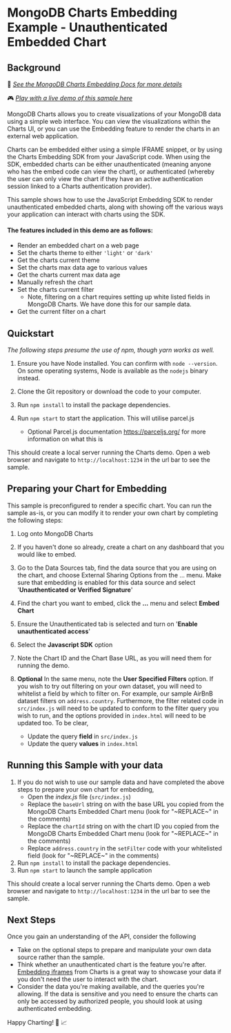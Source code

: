 # MongoDB Charts Embedding Example - Unauthenticated Embedded Chart

## Background

📄 _[See the MongoDB Charts Embedding Docs for more details](https://docs.mongodb.com/charts/saas/embedding-charts/)_

🎮 _[Play with a live demo of this sample here](https://codesandbox.io/s/github/mongodb-js/charts-embed-sdk/tree/master/examples/charts/unauthenticated)_

MongoDB Charts allows you to create visualizations of your MongoDB data using a simple web interface. You can view the visualizations within the Charts UI, or you can use the Embedding feature to render the charts in an external web application.

Charts can be embedded either using a simple IFRAME snippet, or by using the Charts Embedding SDK from your JavaScript code. When using the SDK, embedded charts can be either unauthenticated (meaning anyone who has the embed code can view the chart), or authenticated (whereby the user can only view the chart if they have an active authentication session linked to a Charts authentication provider).

This sample shows how to use the JavaScript Embedding SDK to render unauthenticated embedded charts, along with showing off the various ways your application can interact with charts using the SDK.

#### The features included in this demo are as follows:

- Render an embedded chart on a web page
- Set the charts theme to either `'light'` or `'dark'`
- Get the charts current theme
- Set the charts max data age to various values
- Get the charts current max data age
- Manually refresh the chart
- Set the charts current filter
  - Note, filtering on a chart requires setting up white listed fields in MongoDB Charts. We have done this for our sample data.
- Get the current filter on a chart

## Quickstart

_The following steps presume the use of npm, though yarn works as well._

1. Ensure you have Node installed. You can confirm with `node --version`. On some operating systems, Node is available as the `nodejs` binary instead.

2. Clone the Git repository or download the code to your computer.

3. Run `npm install` to install the package dependencies.

4. Run `npm start` to start the application. This will utilise parcel.js
   - Optional Parcel.js documentation https://parceljs.org/ for more information on what this is

This should create a local server running the Charts demo. Open a web browser and navigate to `http://localhost:1234` in the url bar to see the sample.

## Preparing your Chart for Embedding

This sample is preconfigured to render a specific chart. You can run the sample as-is, or you can modify it to render your own chart by completing the following steps:

1. Log onto MongoDB Charts

2. If you haven't done so already, create a chart on any dashboard that you would like to embed.

3. Go to the Data Sources tab, find the data source that you are using on the chart, and choose External Sharing Options from the ... menu. Make sure that embedding is enabled for this data source and select '**Unauthenticated or Verified Signature**'

4. Find the chart you want to embed, click the **...** menu and select **Embed Chart**

5. Ensure the Unauthenticated tab is selected and turn on '**Enable unauthenticated access**'

6. Select the **Javascript SDK** option

7. Note the Chart ID and the Chart Base URL, as you will need them for running the demo.

8. **Optional**
   In the same menu, note the **User Specified Filters** option. If you wish to try out filtering on your own dataset, you will need to whitelist a field by which to filter on. For example, our sample AirBnB dataset filters on `address.country`.
   Furthermore, the filter related code in `src/index.js` will need to be updated to conform to the filter query you wish to run, and the options provided in `index.html` will need to be updated too. To be clear,
   - Update the query **field** in `src/index.js`
   - Update the query **values** in `index.html`

## Running this Sample with your data

1. If you do not wish to use our sample data and have completed the above steps to prepare your own chart for embedding,
   - Open the _index.js_ file (`src/index.js`)
   - Replace the `baseUrl` string on with the base URL you copied from the MongoDB Charts Embedded Chart menu (look for "\~REPLACE\~" in the comments)
   - Replace the `chartId` string on with the chart ID you copied from the MongoDB Charts Embedded Chart menu (look for "\~REPLACE\~" in the comments)
   - Replace `address.country` in the `setFilter` code with your whitelisted field (look for "\~REPLACE\~" in the comments)
2. Run `npm install` to install the package dependencies.
3. Run `npm start` to launch the sample application

This should create a local server running the Charts demo. Open a web browser and navigate to `http://localhost:1234` in the url bar to see the sample.

## Next Steps

Once you gain an understanding of the API, consider the following

- Take on the optional steps to prepare and manipulate your own data source rather than the sample.
- Think whether an unauthenticated chart is the feature you're after. [Embedding iframes](https://docs.mongodb.com/charts/master/embedded-chart-options/) from Charts is a great way to showcase your data if you don't need the user to interact with the chart.
- Consider the data you're making available, and the queries you're allowing. If the data is sensitive and you need to ensure the charts can only be accessed by authorized people, you should look at using authenticated embedding.

Happy Charting! 🚀 📈
